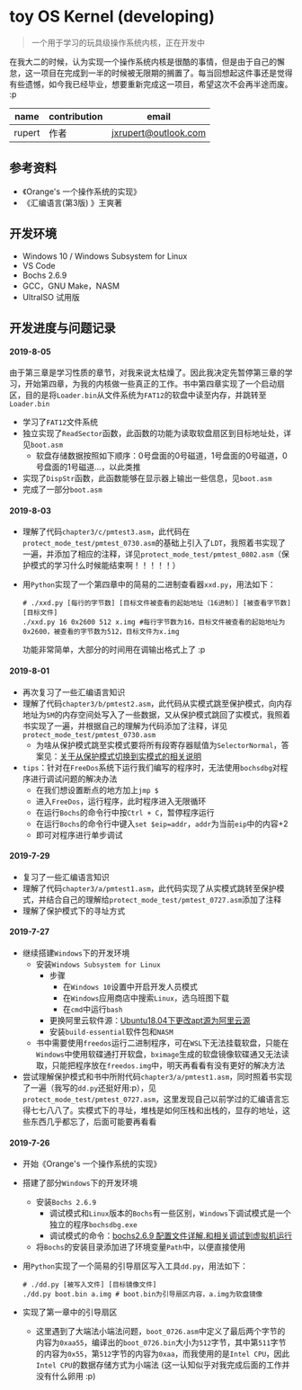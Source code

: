 # toy OS Kernel (developing)

>  一个用于学习的玩具级操作系统内核，正在开发中

在我大二的时候，认为实现一个操作系统内核是很酷的事情，但是由于自己的懈怠，这一项目在完成到一半的时候被无限期的搁置了。每当回想起这件事还是觉得有些遗憾，如今我已经毕业，想要重新完成这一项目，希望这次不会再半途而废。 :p

| name   | contribution | email                |
| ------ | ------------ | -------------------- |
| rupert | 作者         | jxrupert@outlook.com |

## 参考资料

- 《Orange's 一个操作系统的实现》
- 《汇编语言(第3版) 》王爽著

## 开发环境

- Windows 10 / Windows Subsystem for Linux
- VS Code
- Bochs 2.6.9
- GCC，GNU Make，NASM
- UltraISO 试用版

## 开发进度与问题记录

#### 2019-8-05

由于第三章是学习性质的章节，对我来说太枯燥了。因此我决定先暂停第三章的学习，开始第四章，为我的内核做一些真正的工作。书中第四章实现了一个启动扇区，目的是将`Loader.bin`从文件系统为`FAT12`的软盘中读至内存，并跳转至`Loader.bin`

- 学习了`FAT12`文件系统
- 独立实现了`ReadSector`函数，此函数的功能为读取软盘扇区到目标地址处，详见`boot.asm`
  - 软盘存储数据按照如下顺序：0号盘面的0号磁道，1号盘面的0号磁道，0号盘面的1号磁道...，以此类推
- 实现了`DispStr`函数，此函数能够在显示器上输出一些信息，见`boot.asm`
- 完成了一部分`boot.asm`

#### 2019-8-03

- 理解了代码`chapter3/c/pmtest3.asm`，此代码在`protect_mode_test/pmtest_0730.asm`的基础上引入了`LDT`，我照着书实现了一遍，并添加了相应的注释，详见`protect_mode_test/pmtest_0802.asm`（保护模式的学习什么时候能结束啊！！！！！）

- 用`Python`实现了一个第四章中的简易的二进制查看器`xxd.py`，用法如下：

  ```shell
  # ./xxd.py [每行的字节数] [目标文件被查看的起始地址（16进制）] [被查看字节数] [目标文件]
  ./xxd.py 16 0x2600 512 x.img #每行字节数为16，目标文件被查看的起始地址为0x2600，被查看的字节数为512，目标文件为x.img
  ```

  功能非常简单，大部分的时间用在调输出格式上了 :p

#### 2019-8-01

- 再次复习了一些汇编语言知识
- 理解了代码`chapter3/b/pmtest2.asm`，此代码从实模式跳至保护模式，向内存地址为`5M`的内存空间处写入了一些数据，又从保护模式跳回了实模式，我照着书实现了一遍，并根据自己的理解为代码添加了注释，详见`protect_mode_test/pmtest_0730.asm`
  - 为啥从保护模式跳至实模式要将所有段寄存器赋值为`SelectorNormal`，答案见：[关于从保护模式切换到实模式的相关说明](http://blog.chinaunix.net/uid-22683402-id-1771401.html)
- `tips`：针对在`FreeDos`系统下运行我们编写的程序时，无法使用`bochsdbg`对程序进行调试问题的解决办法
  - 在我们想设置断点的地方加上`jmp $`
  - 进入`FreeDos`，运行程序，此时程序进入无限循环
  - 在运行`Bochs`的命令行中按`Ctrl + C`，暂停程序运行
  - 在运行`Bochs`的命令行中键入`set $eip=addr`，`addr`为当前`eip`中的内容+2
  - 即可对程序进行单步调试

#### 2019-7-29

- 复习了一些汇编语言知识
- 理解了代码`chapter3/a/pmtest1.asm`，此代码实现了从实模式跳转至保护模式，并结合自己的理解给`protect_mode_test/pmtest_0727.asm`添加了注释
- 理解了保护模式下的寻址方式

#### 2019-7-27

- 继续搭建`Windows`下的开发环境
  - 安装`Windows Subsystem for Linux`
    - 步骤
      - 在`Windows 10`设置中开启开发人员模式
      - 在`Windows`应用商店中搜索`Linux`，选乌班图下载
      - 在`cmd`中运行`bash`
    - 更换阿里云软件源：[Ubuntu18.04下更改apt源为阿里云源](https://blog.csdn.net/zhangjiahao14/article/details/80554616)
    - 安装`build-essential`软件包和`NASM`
  - 书中需要使用`freedos`运行二进制程序，可在`WSL`下无法挂载软盘，只能在`Windows`中使用软碟通打开软盘，`bximage`生成的软盘镜像软碟通又无法读取，只能把程序放在`freedos.img`中，明天再看看有没有更好的解决方法
- 尝试理解保护模式和书中所附代码`chapter3/a/pmtest1.asm`，同时照着书实现了一遍（我写的`dd.py`还挺好用:p），见`protect_mode_test/pmtest_0727.asm`，这里发现自己以前学过的汇编语言忘得七七八八了。实模式下的寻址，堆栈是如何压栈和出栈的，显存的地址，这些东西几乎都忘了，后面可能要再看看

#### 2019-7-26

- 开始《Orange's 一个操作系统的实现》

- 搭建了部分`Windows`下的开发环境

  - 安装`Bochs 2.6.9`
    - 调试模式和`Linux`版本的`Bochs`有一些区别，`Windows`下调试模式是一个独立的程序`bochsdbg.exe`
    - 调试模式的命令：[bochs2.6.9 配置文件详解.和相关调试到虚拟机运行](https://blog.csdn.net/chprain/article/details/79328673)
  - 将`Bochs`的安装目录添加进了环境变量`Path`中，以便直接使用

- 用`Python`实现了一个简易的引导扇区写入工具`dd.py`，用法如下：

  ```shell
  # ./dd.py [被写入文件] [目标镜像文件]
  ./dd.py boot.bin a.img # boot.bin为引导扇区内容，a.img为软盘镜像
  ```

- 实现了第一章中的引导扇区

  - 这里遇到了大端法小端法问题，`boot_0726.asm`中定义了最后两个字节的内容为`0xaa55`，编译出的`boot_0726.bin`大小为`512`字节，其中第`511`字节的内容为`0x55`，第`512`字节的内容为`0xaa`，而我使用的是`Intel CPU`，因此`Intel CPU`的数据存储方式为小端法 (这一认知似乎对我完成后面的工作并没有什么卵用 :p)